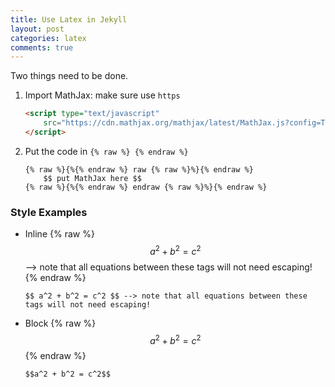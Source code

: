 ```yaml
---
title: Use Latex in Jekyll
layout: post
categories: latex
comments: true
---
```

Two things need to be done.

<!--more-->

1. Import MathJax: make sure use ```https```
    ``` html
    <script type="text/javascript"
        src="https://cdn.mathjax.org/mathjax/latest/MathJax.js?config=TeX-AMS-MML_HTMLorMML">
    </script>
    ```
2. Put the code in ```{% raw %} {% endraw %}```
    ```
    {% raw %}{%{% endraw %} raw {% raw %}%}{% endraw %}
        $$ put MathJax here $$
    {% raw %}{%{% endraw %} endraw {% raw %}%}{% endraw %}
    ```
    
### Style Examples

* Inline
    {% raw %}
    $$ a^2 + b^2 = c^2 $$ --> note that all equations between these tags will not need escaping! 
    {% endraw %}

    ```
    $$ a^2 + b^2 = c^2 $$ --> note that all equations between these tags will not need escaping!
    ```

* Block
    {% raw %}
    $$ a^2 + b^2 = c^2 $$
    {% endraw %}

    ```
    $$a^2 + b^2 = c^2$$
    ```